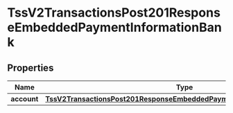 
# TssV2TransactionsPost201ResponseEmbeddedPaymentInformationBank

## Properties
Name | Type | Description | Notes
------------ | ------------- | ------------- | -------------
**account** | [**TssV2TransactionsPost201ResponseEmbeddedPaymentInformationBankAccount**](TssV2TransactionsPost201ResponseEmbeddedPaymentInformationBankAccount.md) |  |  [optional]



